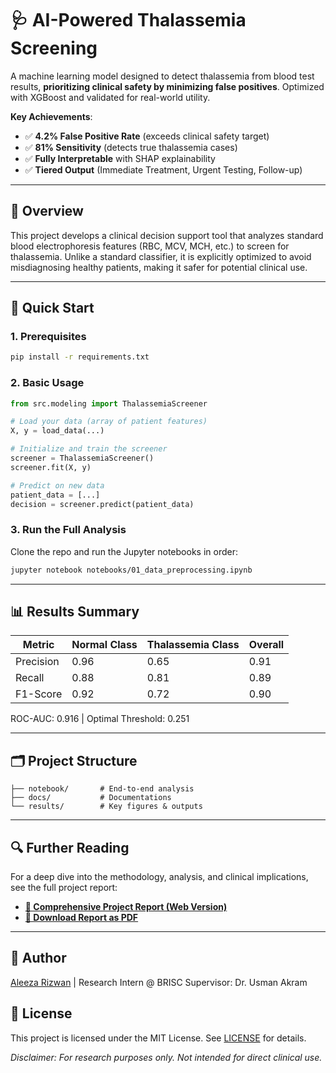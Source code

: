 # 🩺 AI-Powered Thalassemia Screening

A machine learning model designed to detect thalassemia from blood test results, **prioritizing clinical safety by minimizing false positives**. Optimized with XGBoost and validated for real-world utility.

**Key Achievements**:
- ✅ **4.2% False Positive Rate** (exceeds clinical safety target)
- ✅ **81% Sensitivity** (detects true thalassemia cases)
- ✅ **Fully Interpretable** with SHAP explainability
- ✅ **Tiered Output** (Immediate Treatment, Urgent Testing, Follow-up)

---

## 📖 Overview

This project develops a clinical decision support tool that analyzes standard blood electrophoresis features (RBC, MCV, MCH, etc.) to screen for thalassemia. Unlike a standard classifier, it is explicitly optimized to avoid misdiagnosing healthy patients, making it safer for potential clinical use.

---

## 🚀 Quick Start

### 1. Prerequisites
```bash
pip install -r requirements.txt
```
### 2. Basic Usage
```python
from src.modeling import ThalassemiaScreener

# Load your data (array of patient features)
X, y = load_data(...)

# Initialize and train the screener
screener = ThalassemiaScreener()
screener.fit(X, y)

# Predict on new data
patient_data = [...]
decision = screener.predict(patient_data)
```
### 3. Run the Full Analysis
Clone the repo and run the Jupyter notebooks in order:
```bash
jupyter notebook notebooks/01_data_preprocessing.ipynb
```

---

## 📊 Results Summary

| Metric | Normal Class | Thalassemia Class | Overall |
|---------|-----------|---------|------------|
|Precision | 0.96	| 0.65 | 0.91 |
|Recall | 0.88 | 0.81 | 0.89 |
|F1-Score | 0.92 | 0.72 | 0.90 |

ROC-AUC: 0.916 | Optimal Threshold: 0.251

---

## 🗂️ Project Structure

```text
├── notebook/       # End-to-end analysis
├── docs/           # Documentations
└── results/        # Key figures & outputs
```

---

## 🔍 Further Reading

For a deep dive into the methodology, analysis, and clinical implications, see the full project report:
-   **[📄 Comprehensive Project Report (Web Version)](docs/Thalassaemia-Model-Report.md)**
-   **[📝 Download Report as PDF](docs/Thalassaemia-Model-Report.pdf)**

---

## 👤 Author

[Aleeza Rizwan](https://github.com/its-aleezA) | Research Intern @ BRISC
Supervisor: Dr. Usman Akram

## 📜 License

This project is licensed under the MIT License. See [LICENSE](LICENSE) for details.


_Disclaimer: For research purposes only. Not intended for direct clinical use._
